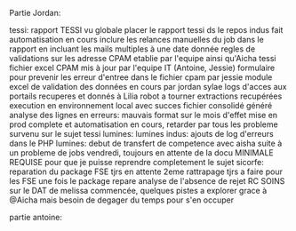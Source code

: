 Partie Jordan:

tessi:
	rapport TESSI vu globale
	placer le rapport tessi ds le repos indus fait
	automatisation en cours
	inclure les relances manuelles du job dans le rapport en incluant les mails multiples à une date donnée
	regles de validations sur les adresse CPAM etablie par l'equipe ainsi qu'Aicha
	tessi fichier excel CPAM mis à jour par l'equipe IT (Antoine, Jessie)
	formulaire pour prevenir les erreur d'entree dans le fichier cpam par jessie
	module excel de validation des données en cours par jordan
sylae
	logs d'acces aux portails recuperes et donnés à Lilia
	robot a tourner
	extractions recupérées
	execution en environnement local avec succes
	fichier consolidé généré
	analyse des lignes en erreurs: mauvais format sur le mois d'effet
	mise en prod complete et automatisation en cours, retarder par tous les probleme survenu sur le sujet tessi
lumines:
	lumines indus: ajouts de log d'erreurs dans le PHP
	lumines: debut de transfert de competence avec aisha suite à un probleme de jobs vendredi, toujours en attente de la docu MINIMALE REQUISE pour que je puisse reprendre completement le sujet
sicorfe:
	reparation du package FSE tjrs en attente
	2eme rattrapage tjrs a faire pour les FSE une fois le package repare
	analyse de l'absence de rejet RC SOINS sur le DAT de melissa commencée, quelques pistes a explorer grace à @Aicha mais besoin de degager du temps pour s'en occuper

partie antoine:

